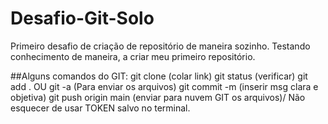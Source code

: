 # Desafio-Git-Solo
Primeiro desafio de criação de repositório de maneira sozinho. 
Testando conhecimento de maneira, a criar meu primeiro repositório.

##Alguns comandos do GIT:
git clone (colar link)
git status (verificar)
git add . OU git -a (Para enviar os arquivos)
git commit -m (inserir msg clara e objetiva)
git push origin main (enviar para nuvem GIT os arquivos)/ Não esquecer de usar TOKEN salvo no terminal.
